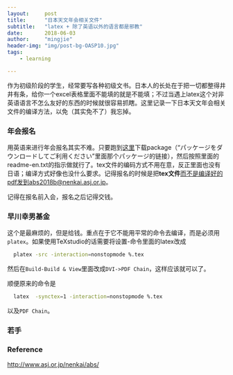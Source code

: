 ```yaml
---
layout:     post
title:      "日本天文年会相关文件"
subtitle:   "latex + 除了英语以外的语言都是邪教"
date:       2018-06-03
author:     "mingjie"
header-img: "img/post-bg-OASP10.jpg"
tags:
    - learning

---
```


作为初级阶段的学生，经常要写各种初级文书。日本人的长处在于把一切都整得井井有条，给你一个excel表格里面不能填的就是不能填；不过当遇上latex这个对非英语语言不怎么友好的东西的时候就很容易抓瞎。这里记录一下日本天文年会相关文件的编译方法，以免（其实免不了）我忘掉。




### 年会报名

用英语来进行年会报名其实不难。只要跑到[这里](http://www.asj.or.jp/nenkai/abs/)下载package（“パッケージをダウンロードしてご利用ください”里面那个パッケージ的链接），然后按照里面的readme-en.txt的指示做就行了。tex文件的编码方式不用在意，反正里面也没有日语；编译方式好像也没什么要求。记得报名的时候是把**tex文件**而不是编译好的pdf发到abs2018b@nenkai.asj.or.jp。

记得在报名前入会，报名之后记得交钱。

### 早川幸男基金

这个是最麻烦的，但是给钱。重点在于它不能用平常的命令去编译，而是必须用`platex`。如果使用TeXstudio的话需要将设置-命令里面的latex改成

```sh
  platex -src -interaction=nonstopmode %.tex
```

然后在`Build-Build & View`里面改成`DVI->PDF Chain`，这样应该就可以了。

顺便原来的命令是

```sh
  latex  -synctex=1 -interaction=nonstopmode %.tex
```
以及`PDF Chain`。

### 若手  



### Reference

http://www.asj.or.jp/nenkai/abs/
